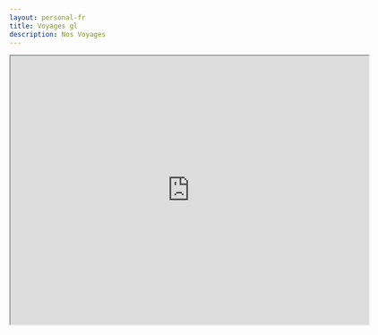 ```yaml
---  
layout: personal-fr  
title: Voyages gl
description: Nos Voyages  
---  
```


<iframe src="https://www.google.com/maps/d/embed?mid=1_7c99T5F5ifV7p6hQWbARmetO9k" width="640" height="480"></iframe>
